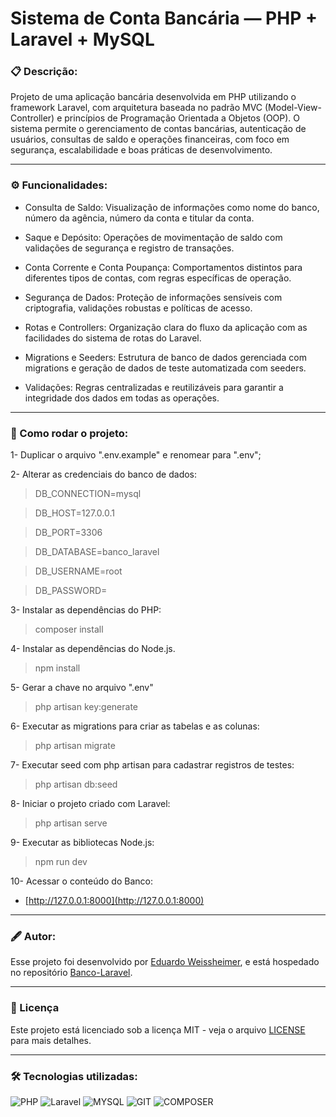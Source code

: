 # Sistema de Conta Bancária — PHP + Laravel + MySQL

### 📋 Descrição:
Projeto de uma aplicação bancária desenvolvida em PHP utilizando o framework Laravel, com arquitetura baseada no padrão MVC (Model-View-Controller) e princípios de Programação Orientada a Objetos (OOP). O sistema permite o gerenciamento de contas bancárias, autenticação de usuários, consultas de saldo e operações financeiras, com foco em segurança, escalabilidade e boas práticas de desenvolvimento.

-----

### ⚙️ Funcionalidades:

* Consulta de Saldo: Visualização de informações como nome do banco, número da agência, número da conta e titular da conta.

* Saque e Depósito: Operações de movimentação de saldo com validações de segurança e registro de transações.

* Conta Corrente e Conta Poupança: Comportamentos distintos para diferentes tipos de contas, com regras específicas de operação.

* Segurança de Dados: Proteção de informações sensíveis com criptografia, validações robustas e políticas de acesso.

* Rotas e Controllers: Organização clara do fluxo da aplicação com as facilidades do sistema de rotas do Laravel.

* Migrations e Seeders: Estrutura de banco de dados gerenciada com migrations e geração de dados de teste automatizada com seeders.

* Validações: Regras centralizadas e reutilizáveis para garantir a integridade dos dados em todas as operações.

-----

### 📜 Como rodar o projeto:
1- Duplicar o arquivo ".env.example" e renomear para ".env";

2- Alterar as credenciais do banco de dados:

> DB_CONNECTION=mysql

> DB_HOST=127.0.0.1

> DB_PORT=3306

> DB_DATABASE=banco_laravel

> DB_USERNAME=root

> DB_PASSWORD=

3- Instalar as dependências do PHP:
> composer install

4- Instalar as dependências do Node.js.
> npm install

5- Gerar a chave no arquivo ".env"
> php artisan key:generate 

6- Executar as migrations para criar as tabelas e as colunas:
> php artisan migrate

7- Executar seed com php artisan para cadastrar registros de testes:
> php artisan db:seed

8- Iniciar o projeto criado com Laravel:
> php artisan serve

9- Executar as bibliotecas Node.js:
> npm run dev

10- Acessar o conteúdo do Banco:
* [http://127.0.0.1:8000](http://127.0.0.1:8000)

-----

### 🖋️ Autor:

Esse projeto foi desenvolvido por [Eduardo Weissheimer](https://github.com/Eduardo220), e está hospedado no repositório [Banco-Laravel](https://github.com/Eduardo220/Banco_Laravel).

-----

### 🧾 Licença

Este projeto está licenciado sob a licença MIT - veja o arquivo [LICENSE](LICENSE) para mais detalhes.

-----

### 🛠️ Tecnologias utilizadas:
![PHP](https://img.shields.io/badge/%E3%85%A4%E3%85%A4PHP%E3%85%A4%E3%85%A4-%238993be?style=for-the-badge&logo=php&logoColor=white) 
![Laravel](https://img.shields.io/badge/%E3%85%A4LARAVEL%E3%85%A4-%23fb503b?style=for-the-badge&logo=laravel&logoColor=white) 
![MYSQL](https://img.shields.io/badge/%E3%85%A4MYSQL%E3%85%A4-%2300758f?style=for-the-badge&logo=mysql&logoColor=white) 
![GIT](https://img.shields.io/badge/%E3%85%A4%E3%85%A4GIT%E3%85%A4%E3%85%A4-%23f34f29?style=for-the-badge&logo=git&logoColor=white) 
![COMPOSER](https://img.shields.io/badge/%E3%85%A4composer%E3%85%A4-%23ac865a?style=for-the-badge&logo=composer&logoColor=white) 

